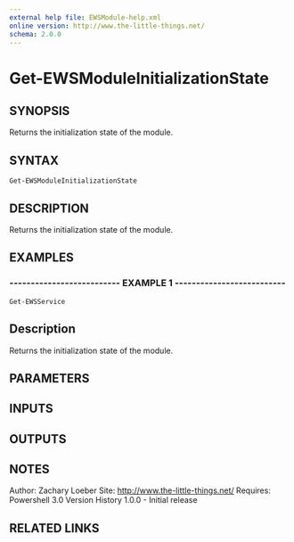 ```yaml
---
external help file: EWSModule-help.xml
online version: http://www.the-little-things.net/
schema: 2.0.0
---
```


# Get-EWSModuleInitializationState

## SYNOPSIS
Returns the initialization state of the module.

## SYNTAX

```
Get-EWSModuleInitializationState
```

## DESCRIPTION
Returns the initialization state of the module.

## EXAMPLES

### -------------------------- EXAMPLE 1 --------------------------
```
Get-EWSService
```

Description
--------------
Returns the initialization state of the module.

## PARAMETERS

## INPUTS

## OUTPUTS

## NOTES
Author: Zachary Loeber
Site: http://www.the-little-things.net/
Requires: Powershell 3.0
Version History
1.0.0 - Initial release

## RELATED LINKS

